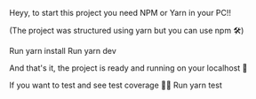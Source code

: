 Heyy, to start this project you need NPM or Yarn in your PC!!

(The project was structured using yarn but you can use npm 🛠)

Run yarn install
Run yarn dev

And that's it, the project is ready and running on your localhost 🚀

If you want to test and see test coverage 👩‍💻
Run yarn test

